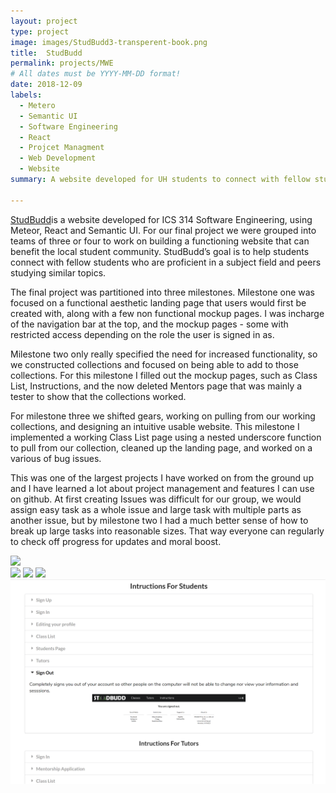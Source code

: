 ```yaml
---
layout: project
type: project
image: images/StudBudd3-transperent-book.png
title:  StudBudd
permalink: projects/MWE
# All dates must be YYYY-MM-DD format!
date: 2018-12-09
labels:
  - Metero
  - Semantic UI
  - Software Engineering
  - React
  - Projcet Managment 
  - Web Development
  - Website  
summary: A website developed for UH students to connect with fellow students who are proficient in a subject field and peers studying similar topics. 

---
```


[StudBudd](https://studbudd.github.io/)is a website developed for ICS 314 Software Engineering, using  Meteor, React and Semantic UI. For our final project we were grouped into teams of three or four to work on building a functioning website that can benefit the local student community. StudBudd’s goal is to help students connect with fellow students who are proficient in a subject field and peers studying similar topics.

The final project was partitioned into three milestones.  Milestone one was focused on a functional aesthetic landing page that users would first be created with, along with a few non functional mockup pages. I was incharge of the navigation bar at the top,  and the mockup pages - some with restricted access depending on the role the user is signed in as. 

Milestone two only really specified the need for increased functionality, so we constructed collections and focused on being able to add to those collections. For this milestone I filled out the mockup pages, such as Class List, Instructions, and the now deleted Mentors page that was mainly a tester to show that the collections worked. 

For milestone three we shifted gears, working on pulling from our working collections, and designing an intuitive usable website. This milestone I implemented a working Class List page using a nested underscore function to pull from our collection, cleaned up the landing page, and worked on a various of bug issues.

This was one of the largest projects I have worked on from the ground up and I have learned a lot about project management and features I can use on github. At first creating Issues was difficult for our group, we would assign easy task as a whole issue and large task with multiple parts as another issue, but by milestone two I had a much better sense of how to break up large tasks into reasonable sizes. That way everyone can regularly to check off progress for updates and moral boost. 
<div class="ui small rounded images">
<img src="https://raw.githubusercontent.com/studbudd/studbudd.github.io/master/doc/StudBudd3-transperent.png">
</div>
<div class="ui medium rounded images">
  <img class="ui image" src="../images/MS3-LP.png">
  <img class="ui image" src="https://raw.githubusercontent.com/studbudd/studbudd.github.io/master/doc/MS3-SIGNUP.png">
  <img class="ui image" src="https://raw.githubusercontent.com/studbudd/studbudd.github.io/master/doc/MS3-CLASS.png">
  <img class="ui image" src="../images/MS3-INSTRUCTIONS (2).png">
</div>
